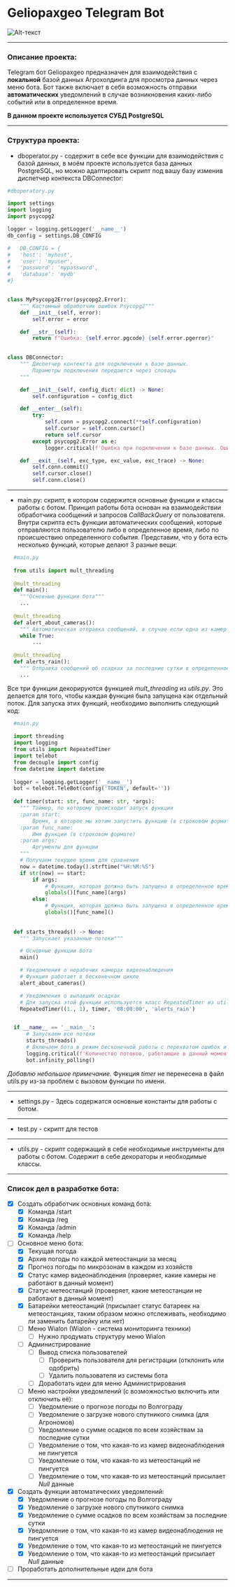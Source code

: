 # Geliopaxgeo Telegram Bot

![Alt-текст](readme_assets/TelegramBot.png "Орк")
____
### Описание проекта:

Telegram бот Geliopaxgeo предназначен для взаимодействия с **локальной** базой данных Агрохолдинга для 
просмотра данных 
через меню 
бота. Бот также включает в себя возможность отправки **автоматических** уведомлений в случае возникновения 
каких-либо событий или в определенное время.

**В данном проекте используется СУБД PostgreSQL**
____
### Структура проекта:

- dboperator.py - содержит в себе все функции для взаимодействия с базой данных, в моём проекте используется база данных PostgreSQL, 
  но можно адаптировать скрипт под вашу базу изменив диспетчер контекста DBConnector:
```python
#dboperatory.py

import settings
import logging
import psycopg2

logger = logging.getLogger('__name__')
db_config = settings.DB_CONFIG

#   DB_CONFIG = {
#   'host': 'myhost',
#   'user': 'myuser',
#   'password': 'mypassword',
#   'database': 'mydb'
#}


class MyPsycopg2Error(psycopg2.Error):
    """ Кастомный обработчик ошибок Psycopg2"""
    def __init__(self, error):
        self.error = error

    def __str__(self):
        return f"Ошибка: {self.error.pgcode} {self.error.pgerror}"

    
class DBConnector:
    """ Диспетчер контекста для подключения к базе данных.
        Параметры подключения передаются через словарь
    """

    def __init__(self, config_dict: dict) -> None:
        self.configuration = config_dict

    def __enter__(self):
        try:
            self.conn = psycopg2.connect(**self.configuration)
            self.cursor = self.conn.cursor()
            return self.cursor
        except psycopg2.Error as e:
            logger.critical(f'Ошибка при подключении к базе данных. Ошибка: {e}')

    def __exit__(self, exc_type, exc_value, exc_trace) -> None:
        self.conn.commit()
        self.cursor.close()
        self.conn.close()
```
____
- main.py: скрипт, в котором содержится основные функции и классы работы с ботом. Принцип работы бота основан на 
  взаимодействии обработчика сообщений и запросов *CallBackQuery* от пользователя. 
  Внутри скрипта есть функции автоматических сообщений, которые отправляются пользователю либо в определенное время, либо по происшествию определенного события.
  Представим, что у бота есть несколько функций, которые делают 3 разные вещи:
```python
  #main.py
  
  from utils import mult_threading
  
  @mult_threading
  def main():
    """Основные функции бота"""
    ...
  
  @mult_threading
  def alert_about_cameras():
    """ Автоматическая отправка сообщений, в случае если одна из камер видеонаблюдения не пингуется"""
    while True:
        ...
  
  @mult_threading
  def alerts_rain():
    """ Отправка сообщений об осадках за последние сутки в определенное время"""
    ...
```
  Все три функции декорируются функцией *mult_threading* из *utils.py*. Это делается для того, чтобы каждая функция 
  была запущена как отдельный поток. Для запуска этих функций, необходимо выполнить следующий код:
```python
  #main.py
  
  import threading
  import logging
  from utils import RepeatedTimer
  import telebot
  from decouple import config
  from datetime import datetime
  
  logger = logging.getLogger('__name__')
  bot = telebot.TeleBot(config('TOKEN', default=''))
  
  def timer(start: str, func_name: str, *args):
    """ Таймер, по которому происходит запуск функции
    :param start:
        Время, в которое мы хотим запустить функцию (в строковом формате)
    :param func_name:
        Имя функции (в строковом формате)
    :param args:
        Аргументы для функции
    """
    # Получаем текущее время для сравнения
    now = datetime.today().strftime("%H:%M:%S")
    if str(now) == start:
        if args:
            # Функция, которая должна быть запущена в определенное время (с аргументами)
            globals()[func_name](args)
        else:
            # Функция, которая должна быть запущена в определенное время (без аргументов)
            globals()[func_name]()
  
  
  def starts_threads() -> None:
    """ Запускает указанные потоки"""

    # Основные функции бота
    main()

    # Уведомления о нерабочих камерах видеонаблюдения
    # Функция работает в бесконечном цикле
    alert_about_cameras()

    # Уведомления о выпавших осадках 
    # Для запуска этой функции используется класс RepeatedTimer из utils.py
    RepeatedTimer((1., 1), timer, '08:00:00', 'alerts_rain')


  if __name__ == '__main__':
      # Запускаем все потоки
      starts_threads()
      # Включаем бота в режим бесконечной работы с перехватом ошибок и вылетов
      logging.critical(f'Количество потоков, работающие в данный момент: {threading.active_count()}')
      bot.infinity_polling()
  ```
  *Добавлю небольшое примечание.* Функция *timer* не перенесена в файл utils.py из-за проблем с вызовом функции по 
  имени.
____
- settings.py - Здесь содержатся основные константы для работы с ботом.
____
- test.py - скрипт для тестов
____
- utils.py - скрипт содержащий в себе необходимые инструменты для работы с ботом. Содержит в себе декораторы и 
  необходимые классы.
____
### Список дел в разработке бота:

- [X] Создать обработчик основных команд бота:
  - [X] Команда /start
  - [X] Команда /reg
  - [X] Команда /admin
  - [X] Команда /help
- [ ] Основное меню бота:
  - [X] Текущая погода
  - [X] Архив погоды по каждой метеостанции за месяц
  - [X] Прогноз погоды по микрозонам в каждом из хозяйств
  - [X] Статус камер видеонаблюдения (проверяет, какие камеры не работают в данный момент)
  - [X] Статус метеостанций (проверяет, какие метеостанции не работают в данный момент)
  - [X] Батарейки метеостанций (присылает статус батареек на метеостанциях, таким образом можно отслеживать, 
    необходимо ли заменить батарейку или нет)
  - [ ] Меню Wialon (Wialon - система мониторинга техники)
    - [ ] Нужно продумать структуру меню Wialon
  - [ ] Администрирование
    - [ ] Вывод списка пользователей
      - [ ] Проверить пользователя для регистрации (отклонить или одобрить)
      - [ ] Удалить пользователя из системы бота
    - [ ] Доработать идеи для меню Администрирования
  - [ ] Меню настройки уведомлений (с возможностью включить или отключить её):
    - [ ] Уведомление о прогнозе погоды по Волгограду
    - [ ] Уведомление о загрузке нового спутникого снимка (для Агрономов)
    - [ ] Уведомление о сумме осадков по всем хозяйствам за последние сутки
    - [ ] Уведомление о том, что какая-то из камер видеонаблюдения не пингуется
    - [ ] Уведомление о том, что какая-то из метеостанций не пингуется
    - [ ] Уведомление о том, что какая-то из метеостанций присылает *Null* данные
- [X] Создать функции автоматических уведомлений:
  - [X] Уведомление о прогнозе погоды по Волгограду
  - [X] Уведомление о загрузке нового спутникого снимка
  - [X] Уведомление о сумме осадков по всем хозяйствам за последние сутки
  - [X] Уведомление о том, что какая-то из камер видеонаблюдения не пингуется
  - [X] Уведомление о том, что какая-то из метеостанций не пингуется
  - [X] Уведомление о том, что какая-то из метеостанций присылает *Null* данные
- [ ] Проработать дополнительные идеи для бота 
____


